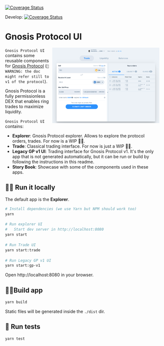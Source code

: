 [![Coverage Status](https://coveralls.io/repos/github/gnosis/gp-v1/badge.svg?branch=master)](https://coveralls.io/github/gnosis/gp-v1?branch=master)

Develop:
[![Coverage Status](https://coveralls.io/repos/github/gnosis/gp-v1/badge.svg?branch=develop)](https://coveralls.io/github/gnosis/gp-v1?branch=develop)

# Gnosis Protocol UI

<img align="right" width="350" src="./docs/screenshot.png">

`Gnosis Protocol UI` contains some reusable components for [Gnosis Protocol](https://docs.gnosis.io/protocol) (`🚨 WARNING: the doc might refer still to v1 of the protocol`).

Gnosis Protocol is a fully permissionless DEX that enables ring trades to maximize liquidity.

`Gnosis Protocol UI` contains:

- **Explorer**: Gnosis Protocol explorer. Allows to explore the protocol orders, trades. For now is a WIP 👷‍♀️.
- **Trade**: Classical trading interface. For now is just a WIP 👷‍♀️. 
- **Legacy GP v1 UI**: Trading interface for Gnosis Protocol v1. It's the only app that is not generated automatically, but it can be run or build by following the instructions in this readme.
- **Story Book**: Showcase with some of the components used in these apps.


## 🏃‍♀️ Run it locally

The default app is the **Explorer**.

```bash
# Install dependencies (we use Yarn but NPM should work too)
yarn

# Run explorer UI
#   Start dev server in http://localhost:8080
yarn start

# Run Trade UI
yarn start:trade

# Run Legacy GP v1 UI
yarn start:gp-v1
```

Open http://localhost:8080 in your browser.


## 👷‍♀️Build app

```bash
yarn build
```

Static files will be generated inside the `./dist` dir.

## 🧪 Run tests

```bash
yarn test
```